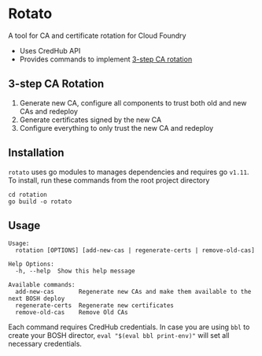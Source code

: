 # Rotato

A tool for CA and certificate rotation for Cloud Foundry

- Uses CredHub API
- Provides commands to implement <a href='#3-step-rotation'>3-step CA rotation</a> 

## <a name='3-step-rotation'></a>3-step CA Rotation

1. Generate new CA, configure all components to trust both old and new CAs and redeploy
2. Generate certificates signed by the new CA
3. Configure everything to only trust the new CA and redeploy

## Installation

`rotato` uses go modules to manages dependencies and requires go `v1.11`. To install, run these commands from the root project directory

```
cd rotation
go build -o rotato
```

## Usage

```
Usage:
  rotation [OPTIONS] [add-new-cas | regenerate-certs | remove-old-cas]

Help Options:
  -h, --help  Show this help message

Available commands:
  add-new-cas       Regenerate new CAs and make them available to the next BOSH deploy
  regenerate-certs  Regenerate new certificates
  remove-old-cas    Remove Old CAs
``` 

Each command requires CredHub credentials. 
In case you are using `bbl` to create your BOSH director, `eval "$(eval bbl print-env)"` will set all necessary credentials.